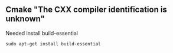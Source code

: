 ## Cmake "The CXX compiler identification is unknown"

Needed install build-essential
```
sudo apt-get install build-essential
```
